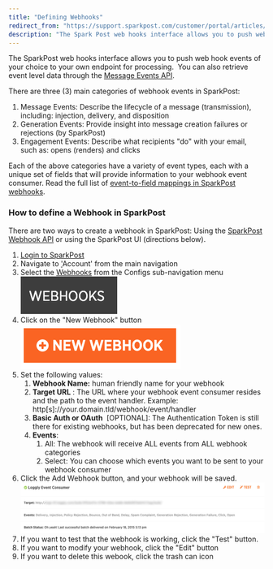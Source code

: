 ```yaml
---
title: "Defining Webhooks"
redirect_from: "https://support.sparkpost.com/customer/portal/articles/1929974-defining-webhooks"
description: "The Spark Post web hooks interface allows you to push web hook events of your choice to your own endpoint for processing You can also retrieve event level data through the Message Events API There are three 3 main categories of webhook events in Spark Post Message Events Describe the..."
---
```


The SparkPost web hooks interface allows you to push web hook events of your choice to your own endpoint for processing.  You can also retrieve event level data through the [Message Events API](https://www.sparkpost.com/api#/reference/message-events).

There are three (3) main categories of webhook events in SparkPost:

1.  Message Events: Describe the lifecycle of a message (transmission), including: injection, delivery, and disposition
2.  Generation Events: Provide insight into message creation failures or rejections (by SparkPost)
3.  Engagement Events: Describe what recipients "do" with your email, such as: opens (renders) and clicks

Each of the above categories have a variety of event types, each with a unique set of fields that will provide information to your webhook event consumer. Read the full list of [event-to-field mappings in SparkPost webhooks](https://www.sparkpost.com/api#/reference/webhooks).

 ### How to define a Webhook in SparkPost 

There are two ways to create a webhook in SparkPost: Using the [SparkPost Webhook API](https://www.sparkpost.com/api#/reference/webhooks) or using the SparkPost UI (directions below). 

1.  [Login to SparkPost](https://app.sparkpost.com/)
2.  Navigate to ['](https://app.sparkpost.com/#/configuration)Account' from the main navigation
3.  Select the [Webhooks](https://app.sparkpost.com/#/configuration/webhooks) from the Configs sub-navigation menu
    ![Webhooks sub-navigation element](media/defining-webhooks/webhooks-sub-navigation-element.png)
4.  Click on the "New Webhook" button
    ![New Webhook button in SparkPost](media/defining-webhooks/new-webhook-button-in-sparkpost.png)
5.  Set the following values:
    1.  **Webhook Name:**       human friendly name for your webhook
    2.  **Target URL**    : The URL where your webhook event consumer resides and the path to the event handler. Example: http[s]://your.domain.tld/webhook/event/handler
    3.  **Basic Auth or OAuth**               [OPTIONAL]: The Authentication Token is still there for existing webhooks, but has been deprecated for new ones. 
    4.  **Events**:
        1.  All: The webhook will receive ALL events from ALL webhook categories
        2.  Select: You can choose which events you want to be sent to your webhook consumer
6.  Click the Add Webhook button, and your webhook will be saved.
    ![SparkPost webhook in the UI](media/defining-webhooks/sparkpost-webhook-in-the-uiundefined)
7.  If you want to test that the webhook is working, click the "Test" button.
8.  If you want to modify your webhook, click the "Edit" button
9.  If you want to delete this webook, click the trash can icon